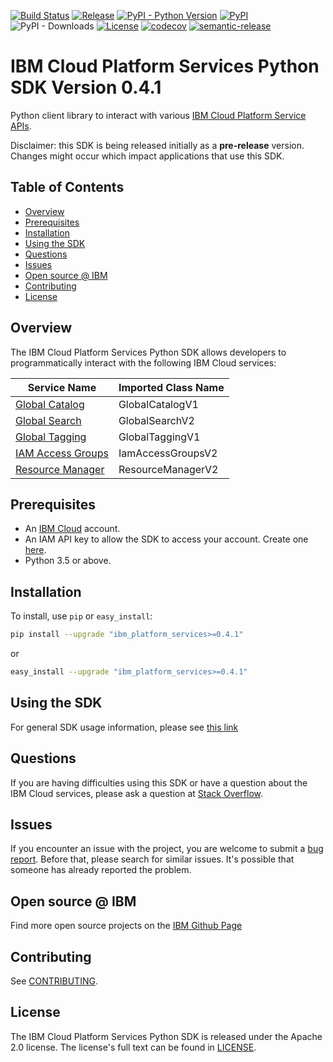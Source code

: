 [![Build Status](https://travis-ci.com/IBM/platform-services-python-sdk.svg?branch=master)](https://travis-ci.com/IBM/platform-services-python-sdk)
[![Release](https://img.shields.io/github/v/release/IBM/platform-services-python-sdk)](https://github.com/IBM/platform-services-python-sdk/releases/latest)
[![PyPI - Python Version](https://img.shields.io/pypi/pyversions/ibm-platform-services)](https://pypi.org/project/ibm-platform-services/)
[![PyPI](https://img.shields.io/pypi/v/ibm-platform-services)](https://pypi.org/project/ibm-platform-services/)
![PyPI - Downloads](https://img.shields.io/pypi/dm/ibm-platform-services)
[![License](https://img.shields.io/badge/License-Apache%202.0-blue.svg)](https://opensource.org/licenses/Apache-2.0)
[![codecov](https://codecov.io/gh/IBM/platform-services-python-sdk/branch/master/graph/badge.svg)](https://codecov.io/gh/IBM/platform-services-python-sdk)
[![semantic-release](https://img.shields.io/badge/%20%20%F0%9F%93%A6%F0%9F%9A%80-semantic--release-e10079.svg)](https://github.com/semantic-release/semantic-release)

# IBM Cloud Platform Services Python SDK Version 0.4.1

Python client library to interact with various 
[IBM Cloud Platform Service APIs](https://cloud.ibm.com/docs?tab=api-docs&category=platform_services).

Disclaimer: this SDK is being released initially as a **pre-release** version.
Changes might occur which impact applications that use this SDK.

## Table of Contents

<!--
  The TOC below is generated using the `markdown-toc` node package.

      https://github.com/jonschlinkert/markdown-toc

  You should regenerate the TOC after making changes to this file.

      npx markdown-toc -i README.md
  -->

<!-- toc -->

- [Overview](#overview)
- [Prerequisites](#prerequisites)
- [Installation](#installation)
- [Using the SDK](#using-the-sdk)
- [Questions](#questions)
- [Issues](#issues)
- [Open source @ IBM](#open-source--ibm)
- [Contributing](#contributing)
- [License](#license)

<!-- tocstop -->

## Overview

The IBM Cloud Platform Services Python SDK allows developers to programmatically interact with the following 
IBM Cloud services:

Service Name | Imported Class Name
--- | --- 
[Global Catalog](https://cloud.ibm.com/apidocs/resource-catalog/global-catalog) | GlobalCatalogV1
[Global Search](https://cloud.ibm.com/apidocs/search) | GlobalSearchV2
[Global Tagging](https://cloud.ibm.com/apidocs/tagging) | GlobalTaggingV1
[IAM Access Groups](https://cloud.ibm.com/apidocs/iam-access-groups) | IamAccessGroupsV2
[Resource Manager](https://cloud.ibm.com/apidocs/resource-controller/resource-manager) | ResourceManagerV2

## Prerequisites

[ibm-cloud-onboarding]: https://cloud.ibm.com/registration

* An [IBM Cloud][ibm-cloud-onboarding] account.
* An IAM API key to allow the SDK to access your account. Create one [here](https://cloud.ibm.com/iam/apikeys).
* Python 3.5 or above.

## Installation

To install, use `pip` or `easy_install`:

```bash
pip install --upgrade "ibm_platform_services>=0.4.1"
```

or

```bash
easy_install --upgrade "ibm_platform_services>=0.4.1"
```

## Using the SDK
For general SDK usage information, please see [this link](https://github.com/IBM/ibm-cloud-sdk-common/blob/master/README.md)

## Questions
If you are having difficulties using this SDK or have a question about the IBM Cloud services,
please ask a question at
[Stack Overflow](http://stackoverflow.com/questions/ask?tags=ibm-cloud).

## Issues
If you encounter an issue with the project, you are welcome to submit a
[bug report](https://github.com/IBM/platform-services-python-sdk/issues).
Before that, please search for similar issues. It's possible that someone has already reported the problem.

## Open source @ IBM
Find more open source projects on the [IBM Github Page](http://ibm.github.io/)

## Contributing
See [CONTRIBUTING](CONTRIBUTING.md).

## License

The IBM Cloud Platform Services Python SDK is released under the Apache 2.0 license.
The license's full text can be found in [LICENSE](LICENSE).
